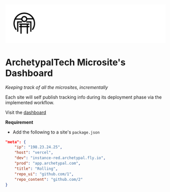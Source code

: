 ## ![Arcetypal Repo](./archetypal-heading.jpg)

# ArchetypalTech Microsite's Dashboard

_Keeping track of all the microsites, incrementally_

Each site will self publish tracking info during its deployment phase via the implemented workflow.

Visit the [dashboard](https://microsites-dashboard.fly.dev/)

**Requirement**

- Add the following to a site's `package.json`

```json
"meta": {
    "ip": "198.23.24.25",
    "host": "vercel",
    "dev": "instance-red.archetypal.fly.io",
    "prod": "app.archetypal.com",
    "title": "Rolling",
    "repo_ui": "github.com/1",
    "repo_content": "github.com/2"
}
```
